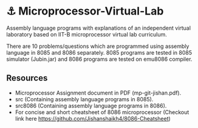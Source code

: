 # :anchor: Microprocessor-Virtual-Lab
Assembly language programs with explanations of an independent virtual laboratory based on IIT-B microprocessor virtual lab curriculum.

There are 10 problems/questions which are programmed using assembly language in 8085 and 8086 separately. 8085 programs are tested in 8085 simulator (Jubin.jar) and 8086 programs are tested on emu8086 compiler.

## Resources
- Microprocessor Assignment document in PDF (mp-git-jishan.pdf).
- src (Containing assembly language programs in 8085).
- src8086 (Containing assembly language programs in 8086).
- For concise and short cheatsheet of 8086 microprocessor (Checkout link here https://github.com/Jishanshaikh4/8086-Cheatsheet)
